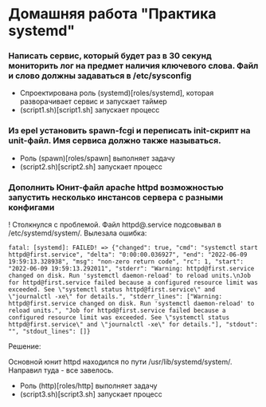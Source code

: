 # Домашняя работа "Практика systemd"

### Написать сервис, который будет раз в 30 секунд мониторить лог на предмет наличия ключевого слова. Файл и слово должны задаваться в /etc/sysconfig

+ Спроектирована роль (systemd)[roles/systemd], которая разворачивает сервис и запускает таймер
+ (script1.sh)[script1.sh] запускает процесс

### Из epel установить spawn-fcgi и переписать init-скрипт на unit-файл. Имя сервиса должно также называться.

+ Роль (spawn)[roles/spawn] выполняет задачу
+ (script2.sh)[script2.sh] запускает процесс

### Дополнить Юнит-файл apache httpd возможностью запустить несколько инстансов сервера с разными конфигами 

! Столкнулся с проблемой. Файл httpd@.service подсовывал в /etc/systemd/system/. 
Вылезала ошибка:

```out1
fatal: [systemd]: FAILED! => {"changed": true, "cmd": "systemctl start httpd@first.service", "delta": "0:00:00.036927", "end": "2022-06-09 19:59:13.328938", "msg": "non-zero return code", "rc": 1, "start": "2022-06-09 19:59:13.292011", "stderr": "Warning: httpd@first.service changed on disk. Run 'systemctl daemon-reload' to reload units.\nJob for httpd@first.service failed because a configured resource limit was exceeded. See \"systemctl status httpd@first.service\" and \"journalctl -xe\" for details.", "stderr_lines": ["Warning: httpd@first.service changed on disk. Run 'systemctl daemon-reload' to reload units.", "Job for httpd@first.service failed because a configured resource limit was exceeded. See \"systemctl status httpd@first.service\" and \"journalctl -xe\" for details."], "stdout": "", "stdout_lines": []}

```
Решение:

Основной юнит httpd находился по пути /usr/lib/systemd/system/.
Направил туда - все завелось.

+ Роль (http)[roles/http] выполняет задачу
+ (script3.sh)[script3.sh] запускает процесс 